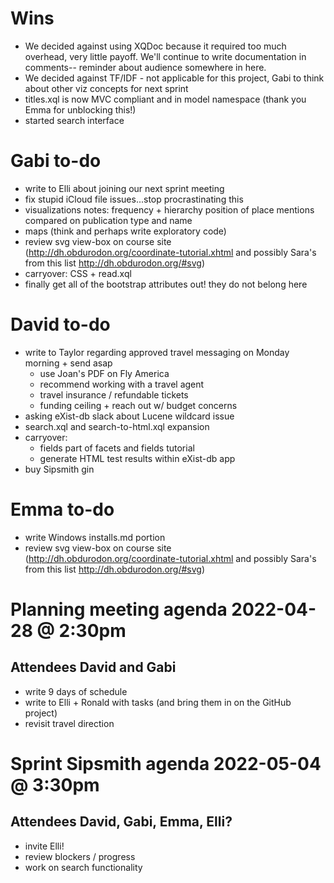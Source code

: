 # Wins
- We decided against using XQDoc because it required too much overhead, very little payoff. We'll continue to write documentation in comments-- reminder about audience somewhere in here.
- We decided against TF/IDF - not applicable for this project, Gabi to think about other viz concepts for next sprint
- titles.xql is now MVC compliant and in model namespace (thank you Emma for unblocking this!)
- started search interface

# Gabi to-do
- write to Elli about joining our next sprint meeting
- fix stupid iCloud file issues...stop procrastinating this
- visualizations notes: frequency + hierarchy position of place mentions compared on publication type and name
- maps (think and perhaps write exploratory code)
- review svg view-box on course site (http://dh.obdurodon.org/coordinate-tutorial.xhtml and possibly Sara's from this list http://dh.obdurodon.org/#svg)
- carryover: CSS + read.xql
- finally get all of the bootstrap attributes out! they do not belong here

# David to-do
- write to Taylor regarding approved travel messaging on Monday morning + send asap
    - use Joan's PDF on Fly America
    - recommend working with a travel agent
    - travel insurance / refundable tickets
    - funding ceiling + reach out w/ budget concerns
- asking eXist-db slack about Lucene wildcard issue
- search.xql and search-to-html.xql expansion
- carryover: 
    - fields part of facets and fields tutorial
    - generate HTML test results within eXist-db app
- buy Sipsmith gin

# Emma to-do
- write Windows installs.md portion
- review svg view-box on course site (http://dh.obdurodon.org/coordinate-tutorial.xhtml and possibly Sara's from this list http://dh.obdurodon.org/#svg)

# Planning meeting agenda 2022-04-28 @ 2:30pm
## Attendees David and Gabi
- write 9 days of schedule
- write to Elli + Ronald with tasks (and bring them in on the GitHub project)
- revisit travel direction

# Sprint Sipsmith agenda 2022-05-04 @ 3:30pm
## Attendees David, Gabi, Emma, Elli?
- invite Elli!
- review blockers / progress
- work on search functionality